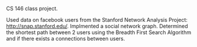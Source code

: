 CS 146 class project.

Used data on facebook users from the Stanford Network Analysis Project: http://snap.stanford.edu/.
Implmented a social network graph.
Determined the shortest path between 2 users using the Breadth First Search Algorithm and if there exists a connections between users.

